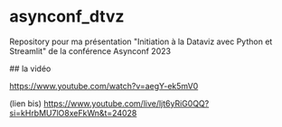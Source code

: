 # asynconf_dtvz
Repository pour ma présentation "Initiation à la Dataviz avec Python et Streamlit" de la conférence Asynconf 2023

## la vidéo

https://www.youtube.com/watch?v=aegY-ek5mV0


(lien bis) https://www.youtube.com/live/ljt6yRiG0QQ?si=kHrbMU7lO8xeFkWn&t=24028


